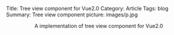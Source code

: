 Title: Tree view component for Vue2.0
Category: Article
Tags: blog
Summary: Tree view component
picture: images/p.jpg

<center>A implementation of tree view component for Vue2.0</center>
